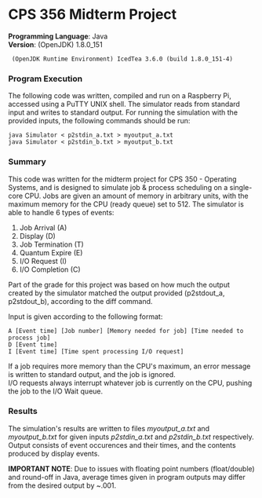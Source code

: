 # CPS 356 Midterm Project
**Programming Language**: Java  
**Version**: (OpenJDK) 1.8.0_151  

	 (OpenJDK Runtime Environment) IcedTea 3.6.0 (build 1.8.0_151-4)

### Program Execution
The following code was written, compiled and run on a Raspberry Pi, accessed using a PuTTY UNIX shell. The simulator reads from standard input and writes to standard output. For running the simulation with the provided inputs, the following commands should be run:  

    java Simulator < p2stdin_a.txt > myoutput_a.txt
    java Simulator < p2stdin_b.txt > myoutput_b.txt

### Summary
This code was written for the midterm project for CPS 350 - Operating Systems, and is designed to simulate job & process scheduling on a single-core CPU. Jobs are given an amount of memory in arbitrary units, with the maximum memory for the CPU (ready queue) set to 512. The simulator is able to handle 6 types of events:  

1. Job Arrival (A)
2. Display (D)
3. Job Termination (T)
4. Quantum Expire (E)
5. I/O Request (I)
6. I/O Completion (C)

Part of the grade for this project was based on how much the output created by the simulator matched the output provided (p2stdout_a, p2stdout_b), according to the diff command.

Input is given according to the following format:  

    A [Event time] [Job number] [Memory needed for job] [Time needed to process job]
    D [Event time] 
    I [Event time] [Time spent processing I/O request]

If a job requires more memory than the CPU's maximum, an error message is written to standard output, and the job is ignored.  
I/O requests always interrupt whatever job is currently on the CPU, pushing the job to the I/O Wait queue. 

### Results
The simulation's results are written to files *myoutput_a.txt* and *myoutput_b.txt* for given inputs *p2stdin_a.txt* and *p2stdin_b.txt* respectively. Output consists of event occurences and their times, and the contents produced by display events.

**IMPORTANT NOTE**: Due to issues with floating point numbers (float/double) and round-off in Java, average times given in program outputs may differ from the desired output by ~.001.  
